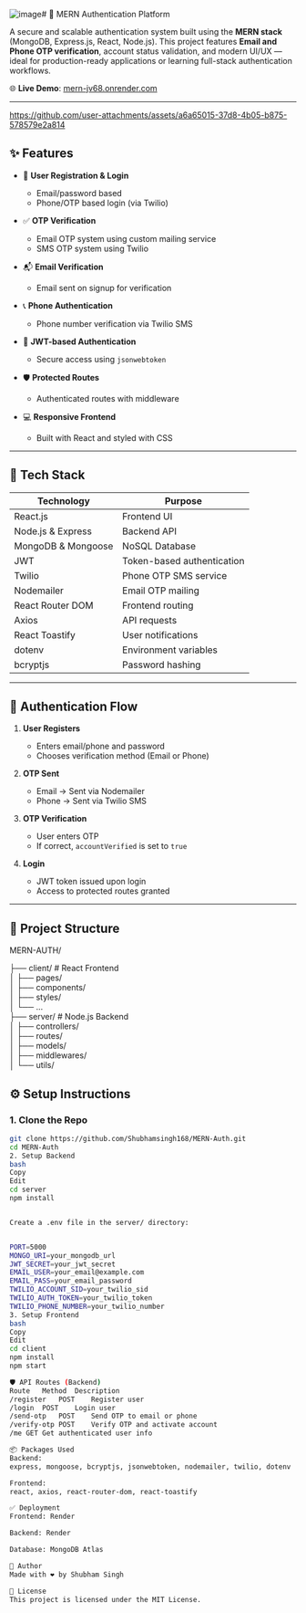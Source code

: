 ![image](https://github.com/user-attachments/assets/50a81462-2cc1-4544-bf23-ce290355f4b8)# 🚀 MERN Authentication Platform

A secure and scalable authentication system built using the **MERN stack** (MongoDB, Express.js, React, Node.js). This project features **Email and Phone OTP verification**, account status validation, and modern UI/UX — ideal for production-ready applications or learning full-stack authentication workflows.

🌐 **Live Demo**: [mern-jv68.onrender.com](https://mern-jv68.onrender.com)

---


https://github.com/user-attachments/assets/a6a65015-37d8-4b05-b875-578579e2a814



## ✨ Features

- 🔐 **User Registration & Login**
  - Email/password based
  - Phone/OTP based login (via Twilio)

- ✅ **OTP Verification**
  - Email OTP system using custom mailing service
  - SMS OTP system using Twilio

- 📬 **Email Verification**
  - Email sent on signup for verification

- 📞 **Phone Authentication**
  - Phone number verification via Twilio SMS

- 👤 **JWT-based Authentication**
  - Secure access using `jsonwebtoken`

- 🛡️ **Protected Routes**
  - Authenticated routes with middleware

- 💻 **Responsive Frontend**
  - Built with React and styled with CSS

---

## 🧰 Tech Stack

| Technology        | Purpose                        |
|------------------|--------------------------------|
| React.js         | Frontend UI                    |
| Node.js & Express| Backend API                    |
| MongoDB & Mongoose| NoSQL Database                |
| JWT              | Token-based authentication     |
| Twilio           | Phone OTP SMS service          |
| Nodemailer       | Email OTP mailing              |
| React Router DOM | Frontend routing               |
| Axios            | API requests                   |
| React Toastify   | User notifications             |
| dotenv           | Environment variables          |
| bcryptjs         | Password hashing               |

---

## 🔐 Authentication Flow

1. **User Registers**
   - Enters email/phone and password
   - Chooses verification method (Email or Phone)

2. **OTP Sent**
   - Email → Sent via Nodemailer
   - Phone → Sent via Twilio SMS

3. **OTP Verification**
   - User enters OTP
   - If correct, `accountVerified` is set to `true`

4. **Login**
   - JWT token issued upon login
   - Access to protected routes granted

---

## 📁 Project Structure

MERN-AUTH/

├── client/ # React Frontend  
│ ├── pages/  
│ ├── components/  
│ ├── styles/  
│ └── ...  
├── server/ # Node.js Backend  
│ ├── controllers/  
│ ├── routes/  
│ ├── models/  
│ ├── middlewares/  
│ └── utils/  


## ⚙️ Setup Instructions

### 1. Clone the Repo

```bash
git clone https://github.com/Shubhamsingh168/MERN-Auth.git
cd MERN-Auth
2. Setup Backend
bash
Copy
Edit
cd server
npm install


Create a .env file in the server/ directory:


PORT=5000
MONGO_URI=your_mongodb_url
JWT_SECRET=your_jwt_secret
EMAIL_USER=your_email@example.com
EMAIL_PASS=your_email_password
TWILIO_ACCOUNT_SID=your_twilio_sid
TWILIO_AUTH_TOKEN=your_twilio_token
TWILIO_PHONE_NUMBER=your_twilio_number
3. Setup Frontend
bash
Copy
Edit
cd client
npm install
npm start

🛡️ API Routes (Backend)
Route	Method	Description
/register	POST	Register user
/login	POST	Login user
/send-otp	POST	Send OTP to email or phone
/verify-otp	POST	Verify OTP and activate account
/me	GET	Get authenticated user info

📦 Packages Used
Backend:
express, mongoose, bcryptjs, jsonwebtoken, nodemailer, twilio, dotenv

Frontend:
react, axios, react-router-dom, react-toastify

✅ Deployment
Frontend: Render

Backend: Render

Database: MongoDB Atlas

📌 Author
Made with ❤️ by Shubham Singh

📄 License
This project is licensed under the MIT License.



